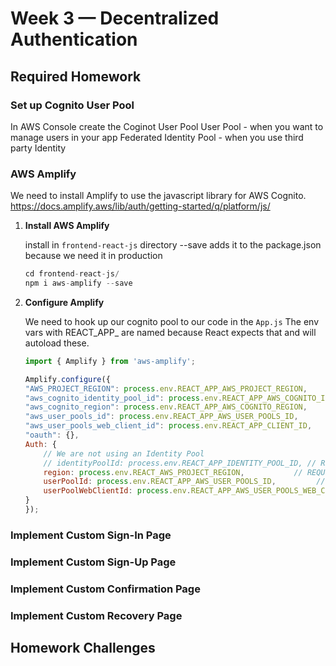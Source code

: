# Week 3 — Decentralized Authentication


## Required Homework

### Set up Cognito User Pool
In AWS Console create the Coginot User Pool
User Pool - when you want to manage users in your app
Federated Identity Pool - when you use third party Identity

### AWS Amplify
We need to install Amplify to use the javascript library for AWS Cognito.
https://docs.amplify.aws/lib/auth/getting-started/q/platform/js/

1. **Install AWS Amplify**

    install in `frontend-react-js` directory
    --save adds it to the package.json because we need it in production
    ```py
    cd frontend-react-js/
    npm i aws-amplify --save
    ```
2. **Configure Amplify**

    We need to hook up our cognito pool to our code in the `App.js`
    The env vars with REACT_APP_ are named because React expects that and will autoload these. 
    ```js
    import { Amplify } from 'aws-amplify';

    Amplify.configure({
    "AWS_PROJECT_REGION": process.env.REACT_APP_AWS_PROJECT_REGION,
    "aws_cognito_identity_pool_id": process.env.REACT_APP_AWS_COGNITO_IDENTITY_POOL_ID,
    "aws_cognito_region": process.env.REACT_APP_AWS_COGNITO_REGION,
    "aws_user_pools_id": process.env.REACT_APP_AWS_USER_POOLS_ID,
    "aws_user_pools_web_client_id": process.env.REACT_APP_CLIENT_ID,
    "oauth": {},
    Auth: {
        // We are not using an Identity Pool
        // identityPoolId: process.env.REACT_APP_IDENTITY_POOL_ID, // REQUIRED - Amazon Cognito Identity Pool ID
        region: process.env.REACT_AWS_PROJECT_REGION,           // REQUIRED - Amazon Cognito Region
        userPoolId: process.env.REACT_APP_AWS_USER_POOLS_ID,         // OPTIONAL - Amazon Cognito User Pool ID
        userPoolWebClientId: process.env.REACT_APP_AWS_USER_POOLS_WEB_CLIENT_ID,   // OPTIONAL - Amazon Cognito Web Client ID (26-char alphanumeric string)
    }
    });

    ```

### Implement Custom Sign-In Page
### Implement Custom Sign-Up Page
### Implement Custom Confirmation Page
### Implement Custom Recovery Page






## Homework Challenges
